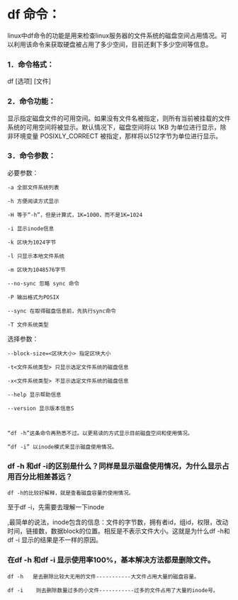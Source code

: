# df 命令：

linux中df命令的功能是用来检查linux服务器的文件系统的磁盘空间占用情况。可以利用该命令来获取硬盘被占用了多少空间，目前还剩下多少空间等信息。

### 1．命令格式：

df [选项] [文件]

### 2．命令功能：

显示指定磁盘文件的可用空间。如果没有文件名被指定，则所有当前被挂载的文件系统的可用空间将被显示。默认情况下，磁盘空间将以 1KB 为单位进行显示，除非环境变量 POSIXLY_CORRECT 被指定，那样将以512字节为单位进行显示。

### 3．命令参数：

必要参数：

	-a 全部文件系统列表
	
	-h 方便阅读方式显示
	
	-H 等于“-h”，但是计算式，1K=1000，而不是1K=1024
	
	-i 显示inode信息
	
	-k 区块为1024字节
	
	-l 只显示本地文件系统
	
	-m 区块为1048576字节
	
	--no-sync 忽略 sync 命令
	
	-P 输出格式为POSIX
	
	--sync 在取得磁盘信息前，先执行sync命令
	
	-T 文件系统类型

选择参数：
	
	--block-size=<区块大小> 指定区块大小
	
	-t<文件系统类型> 只显示选定文件系统的磁盘信息
	
	-x<文件系统类型> 不显示选定文件系统的磁盘信息
	
	--help 显示帮助信息
	
	--version 显示版本信息S
# 

	“df -h”这条命令再熟悉不过。以更易读的方式显示目前磁盘空间和使用情况。
	
	“df -i” 以inode模式来显示磁盘使用情况。
	
### df -h 和df -i的区别是什么？同样是显示磁盘使用情况，为什么显示占用百分比相差甚远？
	
	df -h的比较好解释，就是查看磁盘容量的使用情况。

至于df -i，先需要去理解一下inode

,最简单的说法，inode包含的信息：文件的字节数，拥有者id，组id，权限，改动时间，链接数，数据block的位置。相反是不表示文件大小。这就是为什么df -h和df -i 显示的结果是不一样的原因。

### 在df -h 和df -i  显示使用率100%，基本解决方法都是删除文件。

	df -h   是去删除比较大无用的文件-----------大文件占用大量的磁盘容量。
	
	df -i    则去删除数量过多的小文件-----------过多的文件占用了大量的inode号。